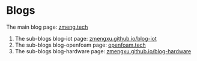 # Blogs
The main blog page: [zmeng.tech](https://zmengxu.github.io/)
1. The sub-blogs blog-iot page: [zmengxu.github.io/blog-iot](https://zmengxu.github.io/blog-iot)
2. The sub-blogs blog-openfoam page: [openfoam.tech](https://zmengxu.github.io/blog-openfoam)
3. The sub-blogs blog-hardware page: [zmengxu.github.io/blog-hardware](https://zmengxu.github.io/blog-hardware)
